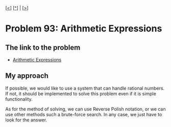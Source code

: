 \[[<](./p0092.md)] \[[^](../README.md)] | \[[>](./p0094.md)]

# Problem 93: Arithmetic Expressions

## The link to the problem

- [Arithmetic Expressions](https://projecteuler.net/problem=93)

## My approach

If possible, we would like to use a system that can handle rational numbers.
If not, it should be implemented to solve this problem even if it is simple functionality.

As for the method of solving, we can use Reverse Polish notation,
or we can use other methods such a brute-force search.
In any case, we just have to look for the answer.

